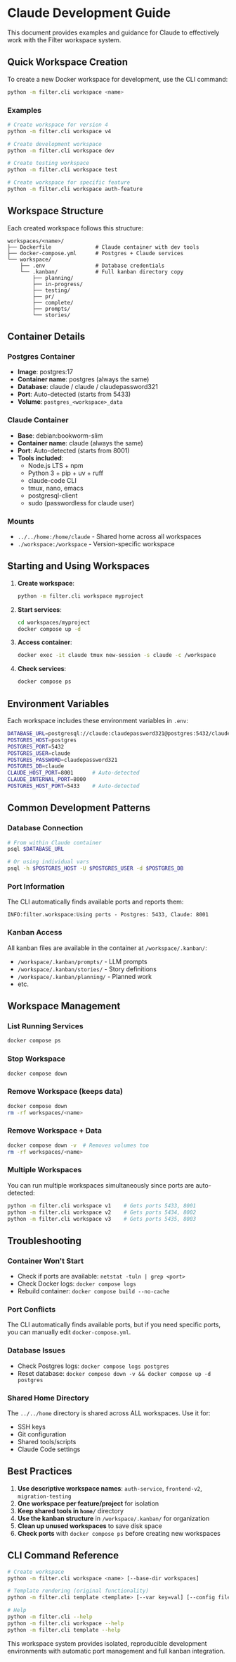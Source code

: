 # Claude Development Guide

This document provides examples and guidance for Claude to effectively work with the Filter workspace system.

## Quick Workspace Creation

To create a new Docker workspace for development, use the CLI command:

```bash
python -m filter.cli workspace <name>
```

### Examples

```bash
# Create workspace for version 4
python -m filter.cli workspace v4

# Create development workspace
python -m filter.cli workspace dev

# Create testing workspace  
python -m filter.cli workspace test

# Create workspace for specific feature
python -m filter.cli workspace auth-feature
```

## Workspace Structure

Each created workspace follows this structure:

```
workspaces/<name>/
├── Dockerfile              # Claude container with dev tools
├── docker-compose.yml      # Postgres + Claude services
└── workspace/
    ├── .env                # Database credentials
    └── .kanban/            # Full kanban directory copy
        ├── planning/
        ├── in-progress/
        ├── testing/
        ├── pr/
        ├── complete/
        ├── prompts/
        └── stories/
```

## Container Details

### Postgres Container
- **Image**: postgres:17
- **Container name**: postgres (always the same)
- **Database**: claude / claude / claudepassword321
- **Port**: Auto-detected (starts from 5433)
- **Volume**: `postgres_<workspace>_data`

### Claude Container  
- **Base**: debian:bookworm-slim
- **Container name**: claude (always the same)
- **Port**: Auto-detected (starts from 8001)
- **Tools included**:
  - Node.js LTS + npm
  - Python 3 + pip + uv + ruff
  - claude-code CLI
  - tmux, nano, emacs
  - postgresql-client
  - sudo (passwordless for claude user)

### Mounts
- `../../home:/home/claude` - Shared home across all workspaces
- `./workspace:/workspace` - Version-specific workspace

## Starting and Using Workspaces

1. **Create workspace**:
   ```bash
   python -m filter.cli workspace myproject
   ```

2. **Start services**:
   ```bash
   cd workspaces/myproject
   docker compose up -d
   ```

3. **Access container**:
   ```bash
   docker exec -it claude tmux new-session -s claude -c /workspace
   ```

4. **Check services**:
   ```bash
   docker compose ps
   ```

## Environment Variables

Each workspace includes these environment variables in `.env`:

```bash
DATABASE_URL=postgresql://claude:claudepassword321@postgres:5432/claude
POSTGRES_HOST=postgres
POSTGRES_PORT=5432
POSTGRES_USER=claude
POSTGRES_PASSWORD=claudepassword321
POSTGRES_DB=claude
CLAUDE_HOST_PORT=8001      # Auto-detected
CLAUDE_INTERNAL_PORT=8000
POSTGRES_HOST_PORT=5433    # Auto-detected
```

## Common Development Patterns

### Database Connection
```bash
# From within Claude container
psql $DATABASE_URL

# Or using individual vars
psql -h $POSTGRES_HOST -U $POSTGRES_USER -d $POSTGRES_DB
```

### Port Information
The CLI automatically finds available ports and reports them:
```
INFO:filter.workspace:Using ports - Postgres: 5433, Claude: 8001
```

### Kanban Access
All kanban files are available in the container at `/workspace/.kanban/`:
- `/workspace/.kanban/prompts/` - LLM prompts
- `/workspace/.kanban/stories/` - Story definitions
- `/workspace/.kanban/planning/` - Planned work
- etc.

## Workspace Management

### List Running Services
```bash
docker compose ps
```

### Stop Workspace
```bash
docker compose down
```

### Remove Workspace (keeps data)
```bash
docker compose down
rm -rf workspaces/<name>
```

### Remove Workspace + Data
```bash
docker compose down -v  # Removes volumes too
rm -rf workspaces/<name>
```

### Multiple Workspaces
You can run multiple workspaces simultaneously since ports are auto-detected:
```bash
python -m filter.cli workspace v1    # Gets ports 5433, 8001
python -m filter.cli workspace v2    # Gets ports 5434, 8002  
python -m filter.cli workspace v3    # Gets ports 5435, 8003
```

## Troubleshooting

### Container Won't Start
- Check if ports are available: `netstat -tuln | grep <port>`
- Check Docker logs: `docker compose logs`
- Rebuild container: `docker compose build --no-cache`

### Port Conflicts
The CLI automatically finds available ports, but if you need specific ports, you can manually edit `docker-compose.yml`.

### Database Issues
- Check Postgres logs: `docker compose logs postgres`
- Reset database: `docker compose down -v && docker compose up -d postgres`

### Shared Home Directory
The `../../home` directory is shared across ALL workspaces. Use it for:
- SSH keys
- Git configuration
- Shared tools/scripts
- Claude Code settings

## Best Practices

1. **Use descriptive workspace names**: `auth-service`, `frontend-v2`, `migration-testing`
2. **One workspace per feature/project** for isolation
3. **Keep shared tools in `home/`** directory
4. **Use the kanban structure** in `/workspace/.kanban/` for organization
5. **Clean up unused workspaces** to save disk space
6. **Check ports** with `docker compose ps` before creating new workspaces

## CLI Command Reference

```bash
# Create workspace
python -m filter.cli workspace <name> [--base-dir workspaces]

# Template rendering (original functionality)
python -m filter.cli template <template> [--var key=val] [--config file] [--env-file file]

# Help
python -m filter.cli --help
python -m filter.cli workspace --help
python -m filter.cli template --help
```

This workspace system provides isolated, reproducible development environments with automatic port management and full kanban integration.